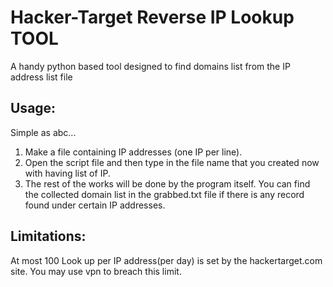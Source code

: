 # Hacker-Target Reverse IP Lookup TOOL
A handy python based tool designed to find domains list from the IP address list file<br>

Usage:
-----

Simple as abc...
1. Make a file containing IP addresses (one IP per line).
2. Open the script file and then type in the file name that you created now with having list of IP.
3. The rest of the works will be done by the program itself. You can find the collected domain list in the grabbed.txt file if there is any record found under certain IP addresses.<br>

Limitations:
-----------

At most 100 Look up per IP address(per day) is set by the hackertarget.com site.
You may use vpn to breach this limit.
